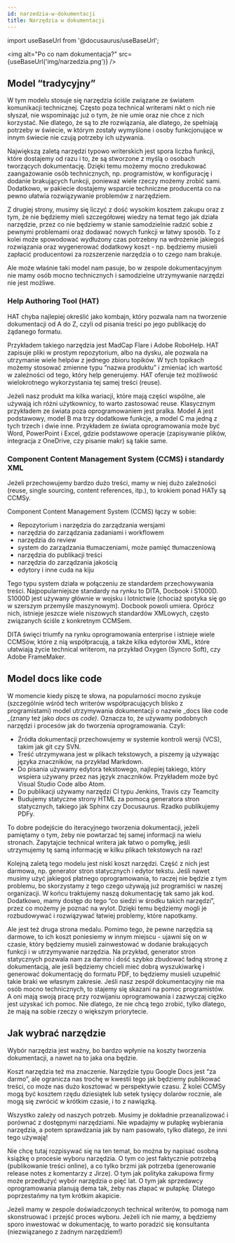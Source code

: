 ```yaml
---
id: narzedzia-w-dokumentacji
title: Narzędzia w dokumentacji
---
```


import useBaseUrl from '@docusaurus/useBaseUrl';

<img alt="Po co nam dokumentacja?" src={useBaseUrl('img/narzedzia.png')} />

## Model “tradycyjny”

W tym modelu stosuje się narzędzia ściśle związane ze światem komunikacji
technicznej. Często poza technical writerami nikt o nich nie słyszał, nie
wspominając już o tym, że nie umie oraz nie chce z nich korzystać. Nie dlatego,
że są to złe rozwiązania, ale dlatego, że spełniają potrzeby w świecie, w którym
zostały wymyślone i osoby funkcjonujące w innym świecie nie czują potrzeby ich
używania.

Największą zaletą narzędzi typowo writerskich jest spora liczba funkcji, które
dostajemy od razu i to, że są stworzone z myślą o osobach tworzących
dokumentację. Dzięki temu możemy mocno zredukować zaangażowanie osób
technicznych, np. programistów, w konfigurację i dodanie brakujących funkcji,
ponieważ wiele rzeczy możemy zrobić sami. Dodatkowo, w pakiecie dostajemy
wsparcie techniczne producenta co na pewno ułatwia rozwiązywanie problemów z
narzędziem.

Z drugiej strony, musimy się liczyć z dość wysokim kosztem zakupu oraz z tym, że
nie będziemy mieli szczegółowej wiedzy na temat tego jak działa narzędzie, przez
co nie będziemy w stanie samodzielnie radzić sobie z pewnymi problemami oraz
dodawać nowych funkcji w łatwy sposób. To z kolei może spowodować wydłużony czas
potrzebny na wdrożenie jakiegoś rozwiązania oraz wygenerować dodatkowy koszt -
np. będziemy musieli zapłacić producentowi za rozszerzenie narzędzia o to czego
nam brakuje.

Ale może właśnie taki model nam pasuje, bo w zespole dokumentacyjnym nie mamy
osób mocno technicznych i samodzielne utrzymywanie narzędzi nie jest możliwe.

### Help Authoring Tool (HAT)

HAT chyba najlepiej określić jako kombajn, który pozwala nam na tworzenie
dokumentacji od A do Z, czyli od pisania treści po jego publikację do żądanego
formatu.

Przykładem takiego narzędzia jest MadCap Flare i Adobe RoboHelp. HAT zapisuje
pliki w prostym repozytorium, albo na dysku, ale pozwala na utrzymanie wiele
helpów z jednego zbioru topików. W tych topikach możemy stosować zmienne typu
“nazwa produktu” i zmieniać ich wartość w zależności od tego, który help
generujemy. HAT oferuje też możliwość wielokrotnego wykorzystania tej samej
treści (reuse).

Jeżeli nasz produkt ma kilka wariacji, które mają części wspólne, ale używają
ich różni użytkownicy, to warto zastosować reuse. Klasycznym przykładem ze
świata poza oprogramowaniem jest pralka. Model A jest podstawowy, model B ma
trzy dodatkowe funkcje, a model C ma jedną z tych trzech i dwie inne. Przykładem
ze świata oprogramowania może być Word, PowerPoint i Excel, gdzie podstawowe
operacje (zapisywanie plików, integracja z OneDrive, czy pisanie makr) są takie
same.

### Component Content Management System (CCMS) i standardy XML

Jeżeli przechowujemy bardzo dużo treści, mamy w niej dużo zależności (reuse,
single sourcing, content references, itp.), to krokiem ponad HATy są CCMSy.

Component Content Management System (CCMS) łączy w sobie:

-   Repozytorium i narzędzia do zarządzania wersjami
-   narzędzia do zarządzania zadaniami i workflowem
-   narzędzia do review
-   system do zarządzania tłumaczeniami, może pamięć tłumaczeniową
-   narzędzia do publikacji treści
-   narzędzia do zarządzania jakością
-   edytory i inne cuda na kiju

Tego typu system działa w połączeniu ze standardem przechowywania treści.
Najpopularniejsze standardy na rynku to DITA, Docbook i S1000D. S1000D jest
używany głównie w wojsku i lotnictwie (chociaż spotyka się go w szerszym
przemyśle maszynowym). Docbook powoli umiera. Oprócz nich, istnieje jeszcze
wiele niszowych standardów XMLowych, często związanych ściśle z konkretnym
CCMSem.

DITA święci triumfy na rynku oprogramowania enterprise i istnieje wiele CCMSów,
które z nią współpracują, a także kilka edytorów XML, które ułatwiają życie
technical writerom, na przykład Oxygen (Syncro Soft), czy Adobe FrameMaker.

## Model docs like code

W momencie kiedy piszę te słowa, na popularności mocno zyskuje (szczególnie
wśród tech writerów współpracujących blisko z programistami) model utrzymywania
dokumentacji o nazwie _docs like code _(znany też jako _docs as code)_. Oznacza
to, że używamy podobnych narzędzi i procesów jak do tworzenia oprogramowania.
Czyli:

-   Źródła dokumentacji przechowujemy w systemie kontroli wersji (VCS), takim
    jak git czy SVN.
-   Treść utrzymywana jest w plikach tekstowych, a piszemy ją używając języka
    znaczników, na przykład Markdown.
-   Do pisania używamy edytora tekstowego, najlepiej takiego, który wspiera
    używany przez nas język znaczników. Przykładem może być Visual Studio Code
    albo Atom.
-   Do publikacji używamy narzędzi CI typu Jenkins, Travis czy Teamcity
-   Budujemy statyczne strony HTML za pomocą generatora stron statycznych,
    takiego jak Sphinx czy Docusaurus. Rzadko publikujemy PDFy.

To dobre podejście do iteracyjnego tworzenia dokumentacji, jeżeli pamiętamy o
tym, żeby nie powtarzać tej samej informacji na wielu stronach. Zapytajcie
technical writera jak łatwo o pomyłkę, jeśli utrzymujemy tę samą informację w
kilku plikach tekstowych na raz!

Kolejną zaletą tego modelu jest niski koszt narzędzi. Część z nich jest darmowa,
np. generator stron statycznych i edytor tekstu. Jeśli nawet musimy użyć
jakiegoś płatnego oprogramowania, to raczej nie będzie z tym problemu, bo
skorzystamy z tego czego używają już programiści w naszej organizacji. W końcu
traktujemy naszą dokumentację tak samo jak kod. Dodatkowo, mamy dostęp do tego
“co siedzi w środku takich narzędzi”, przez co możemy je poznać na wylot. Dzięki
temu będziemy mogli je rozbudowywać i rozwiązywać łatwiej problemy, które
napotkamy.

Ale jest też druga strona medalu. Pomimo tego, że pewne narzędzia są darmowe, to
ich koszt poniesiemy w innym miejscu - ujawni się on w czasie, który będziemy
musieli zainwestować w dodanie brakujących funkcji i w utrzymywanie narzędzia.
Na przykład, generator stron statycznych pozwala nam za darmo i dość szybko
zbudować ładną stronę z dokumentacją, ale jeśli będziemy chcieli mieć dobrą
wyszukiwarkę i generować dokumentację do formatu PDF, to będziemy musieli
uzupełnić takie braki we własnym zakresie. Jeśli nasz zespół dokumentacyjny nie
ma osób mocno technicznych, to stajemy się skazani na pomoc programistów. A oni
mają swoją pracę przy rozwijaniu oprogramowania i zazwyczaj ciężko jest uzyskać
ich pomoc. Nie dlatego, że nie chcą tego zrobić, tylko dlatego, że mają na sobie
rzeczy o większym priorytecie.

## Jak wybrać narzędzie

Wybór narzędzia jest ważny, bo bardzo wpłynie na koszty tworzenia dokumentacji,
a nawet na to jaka ona będzie.

Koszt narzędzia też ma znaczenie. Narzędzie typu Google Docs jest “za darmo”,
ale ogranicza nas trochę w kwestii tego jak będziemy publikować treści, co może
nas dużo kosztować w perspektywie czasu. Z kolei CCMSy mogą być kosztem rzędu
dziesiątek lub setek tysięcy dolarów rocznie, ale mogą się zwrócić w krótkim
czasie, i to z nawiązką.

Wszystko zależy od naszych potrzeb. Musimy je dokładnie przeanalizować i
porównać z dostępnymi narzędziami. Nie wpadajmy w pułapkę wybierania narzędzia,
a potem sprawdzania jak by nam pasowało, tylko dlatego, że inni tego używają!

Nie chcę tutaj rozpisywać się na ten temat, bo można by napisać osobną książkę o
procesie wyboru narzędzia. O tym co jest faktycznie potrzebą (publikowanie
treści online), a co tylko brzmi jak potrzeba (generowanie release notes z
komentarzy z Jirze). O tym jak polityka zakupowa firmy może przedłużyć wybór
narzędzia o pięć lat. O tym jak sprzedawcy oprogramowania planują dema tak, żeby
nas złapać w pułapkę. Dlatego poprzestańmy na tym krótkim akapicie.

Jeżeli mamy w zespole doświadczonych technical writerów, to pomogą nam
skonstruować i przejść proces wyboru. Jeżeli ich nie mamy, a będziemy sporo
inwestować w dokumentację, to warto poradzić się konsultanta (niezwiązanego z
żadnym narzędziem!)
